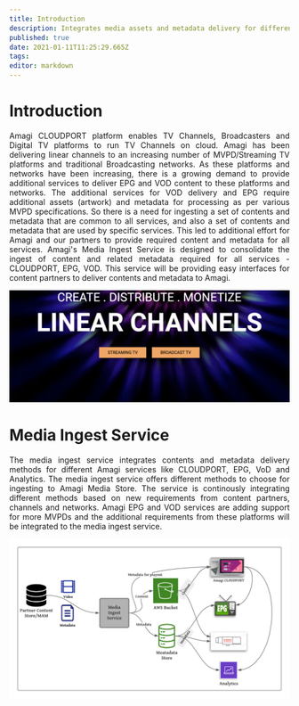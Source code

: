 ```yaml
---
title: Introduction
description: Integrates media assets and metadata delivery for different Amagi services like CLOUDPORT, EPG, VoD and Analytics
published: true
date: 2021-01-11T11:25:29.665Z
tags: 
editor: markdown
---
```


# Introduction

<p align="justify">
Amagi CLOUDPORT platform enables TV Channels, Broadcasters and Digital TV platforms to run TV Channels on cloud. Amagi has been delivering linear channels to an increasing number of MVPD/Streaming TV platforms and traditional Broadcasting networks. As these platforms and networks have been increasing, there is a growing demand to provide additional services to deliver EPG and VOD content to these platforms and networks. The additional services for VOD delivery and EPG require additional assets (artwork) and metadata for processing as per various MVPD specifications. So there is a need for ingesting a set of contents and metadata that are common to all services, and also a set of contents and metadata that are used by specific services. This led to additional effort for Amagi and our partners to provide required content and metadata for all services. Amagi's Media Ingest Service is designed to consolidate the ingest of content and related metadata required for all services - CLOUDPORT, EPG, VOD. This service will be providing easy interfaces for content partners to deliver contents and metadata to Amagi.
</p>


![Amagi Metadata Services](/amagi-linear-channels.png)


# Media Ingest Service

<p align="justify">
The media ingest service integrates contents and metadata delivery methods for different Amagi services like CLOUDPORT, EPG, VoD and Analytics. The media ingest service offers different methods to choose for ingesting to Amagi Media Store. The service is continously integrating different methods based on new requirements from content partners, channels and networks. Amagi EPG and VOD services are adding support for more MVPDs and the additional requirements from these platforms will be integrated to the media ingest service.
</p>


![Amagi Metadata Services](/media-ingest.png)